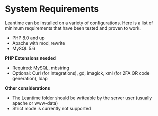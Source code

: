 # System Requirements

Leantime can be installed on a variety of configurations. Here is a list of minimum requirements that have been tested and proven to work.

- PHP 8.0 and up
- Apache with mod_rewrite
- MySQL 5.6 

**PHP Extensions needed**

- Required: MySQL, mbstring
- Optional: Curl (for Integrations), gd, imagick, xml (for 2FA QR code generation), ldap

**Other considerations**

- The Leantime folder should be writeable by the server user (usually apache or www-data)
- Strict mode is currently not supported
 
